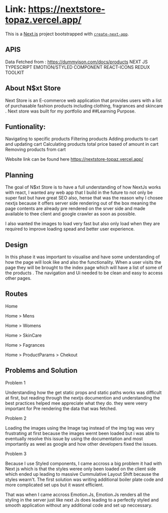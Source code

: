 # Link: https://nextstore-topaz.vercel.app/

This is a [Next.js](https://nextjs.org/) project bootstrapped with [`create-next-app`](https://github.com/vercel/next.js/tree/canary/packages/create-next-app).

## APIS

Data Fetched from : https://dummyjson.com/docs/products
NEXT JS
TYPESCRIPT
EMOTION/STYLED COMPONENT
REACT-ICONS
REDUX TOOLKIT

## About N$xt Store

Next Store is an E-commerce web application that provides users with a list of purchasable fashion products including clothing, fragrances and skincare . Next store was built for my portfolio and ##Learning Purpose.

## Funtionality:

Navigating to specific products
Filtering products
Adding products to cart and updating cart
Calculating products total price based of amount in cart
Removing products from cart

Website link can be found here https://nextstore-topaz.vercel.app/

## Planning

The goal of N$xt Store is to have a full understanding of how NextJs works with react, I wanted any web app that I build in the future to not only be super fast but have great SEO also, hense that was the reason why I chosee nextjs because it offers server side rendering out of the box meaning the page contents are already pre rendered on the srver side and made available to thee client and google crawler as soon as possible.

I also wanted the images to load very fast but also only load when they are required to improve loading spead and better user experience.

## Design

In this phase it was important to visualise and have some understanding of how the page will look like and also the functionality.
When a user visits the page they will be brought to the index page which will have a list of some of the products . The navigation and Ui needed to be clean and easy to access other pages.

## Routes

Home

Home > Mens

Home > Womens

Home > SkinCare

Home > Fagrances

Home > ProductParams > Chekout

## Problems and Solution

Problem 1

Understanding how the get static props and static paths works was difficult at first, but reading through the nextjs documention and understanding the best practices helped mee appreciate what they do. they were veery important for Pre rendering the data that was fetched.

Problem 2

Loading the images using the Image tag instead of the img tag was very frustrating at first because the images wernt been loaded but i was able to eventually resolve this issue by using the documentation and most importantly as weel as google and how other developers fixed the issues.

Problem 3

Because I use Styled components, I came accross a big problem it had with Next js which is that the styles weree only been loaded on the client side which ended up leading to massive Cummulative Layout Shift because the styles wearn't. The first solution was writing additional boiler plate code and more complicated set ups but it wasnt efficient.

That was when I came accross Emotion.Js, Emotion.Js renders all the styling in the server just like next Js does leading to a perfectly styled and smooth application without any additional code and set up neccessary.
